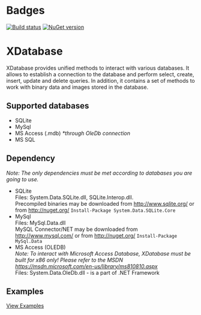 # Badges

[![Build status](https://ci.appveyor.com/api/projects/status/9ixq897elu0uut74/branch/master?svg=true)](https://ci.appveyor.com/project/kungfux/xclass/branch/master)
[![NuGet version](https://badge.fury.io/nu/xdatabase.svg)](https://badge.fury.io/nu/xdatabase)

# XDatabase

XDatabase provides unified methods to interact with various databases. It allows to establish a connection to the database and perform select, create, insert, update and delete queries. In addition, it contains a set of methods to work with binary data and images stored in the database.

## Supported databases
* SQLite
* MySql
* MS Access (.mdb) _*through OleDb connection_
* MS SQL

## Dependency
_Note: The only dependencies must be met according to databases you are going to use._

* SQLite  
Files: System.Data.SQLite.dll, SQLite.Interop.dll.  
Precompiled binaries may be downloaded from http://www.sqlite.org/ or from http://nuget.org/ `Install-Package System.Data.SQLite.Core`  
* MySql  
Files: MySql.Data.dll  
MySQL Connector/NET may be downloaded from http://www.mysql.com/ or from http://nuget.org/ `Install-Package MySql.Data`
* MS Access (OLEDB)  
_Note: To interact with Microsoft Access Database, XDatabase must be built for x86 only! Please refer to the MSDN https://msdn.microsoft.com/en-us/library/ms810810.aspx_   
Files: System.Data.OleDb.dll - is a part of .NET Framework

## Examples
[View Examples](https://gist.github.com/kungfux/b72b014547ccd0383bfd7543601d6a6f)
